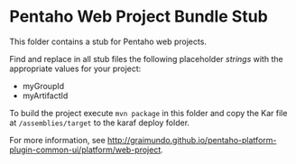 # Pentaho Web Project Bundle Stub

This folder contains a stub for Pentaho web projects.

Find and replace in all stub files the following placeholder _strings_ with the appropriate values for your project:
* myGroupId
* myArtifactId

To build the project execute `mvn package` in this folder and copy the Kar file at `/assemblies/target` to the 
karaf deploy folder. 

For more information, see http://graimundo.github.io/pentaho-platform-plugin-common-ui/platform/web-project.
